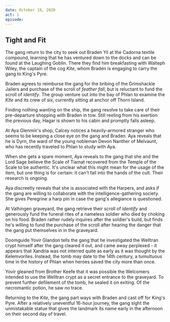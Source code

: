```yaml
---
date: October 18, 2020
act: 1
episode: 
---
```

##  Tight and Fit

The gang return to the city to seek out Braden Yil at the Cadorna textile compound, learning that he has ventured down to the docks and can be found at the Laughing Goblin. There they find him breakfasting with Walteph Wiley, the captain of the cog *Kite*, whom Braden is engaging to carry the gang to King's Pyre.

Braden agrees to reimburse the gang for the bribing of the Grimshackle Jailers and purchase of the scroll of *feather fall*, but is reluctant to fund the scroll of *identify*. The group venture out into the bay of Phlan to examine the *Kite* and its crew of six, currently sitting at anchor off Thorn Island.

Finding nothing wanting on the ship, the gang resolve to take care of their pre-departure shopping with Braden in tow. Still reeling from his exertion the previous day, Hagar is shown to his cabin and promptly falls asleep.

At Aya Glenmiir's shop, Calcey notices a heavily-armored stranger who seems to be keeping a close eye on the gang and Braden. Aya reveals that he is Dyrn, the ward of the young nobleman Devon Nanther of Melvaunt, who has recently traveled to Phlan to study with Aya.

When she gets a spare moment, Aya reveals to the gang that she and the Lord Sage believe the Scale of Tiamat recovered from the Temple of the Scale to be authentic. It's unclear what this might mean for the usage of the item, but one thing is for certain: it can't fall into the hands of the cult. Their research is ongoing.

Aya discreetly reveals that she is associated with the Harpers, and asks if the gang are willing to collaborate with the intelligence-gathering society. She gives Peregrine a harp pin in case the gang's allegiance is questioned.

At Valhingen graveyard, the gang retrieve their scroll of *identify* and generously fund the funeral rites of a nameless soldier who died by choking on his food. Braden rather rudely inquires after the soldier's build, but finds he's willing to fund the purchase of the scroll after hearing the danger that the gang put themselves in in the graveyard.

Doomguide Yovir Glandon tells the gang that he investigated the Welltran crypt himself after the gang cleared it out, and came away perplexed - it appears that Xandria was not interred quite as early as it was thought by the Kelemvorites. Instead, the tomb may date to the 14th century, a tumultuous time in the history of Phlan when heroes saved the city more than once.

Yovir gleaned from Brother Keefe that it was possible the Welcomers intended to use the Welltran crypt as a secret entrance to the graveyard. To prevent further defilement of the tomb, he sealed it on exiting. Of the necromantic potion, he saw no trace.

Returning to the *Kite*, the gang part ways with Braden and cast off for King's Pyre. After a relatively uneventful 16-hour journey, the gang sight the unmistakable statue that gives the landmark its name early in the afternoon on their second day of travel.

